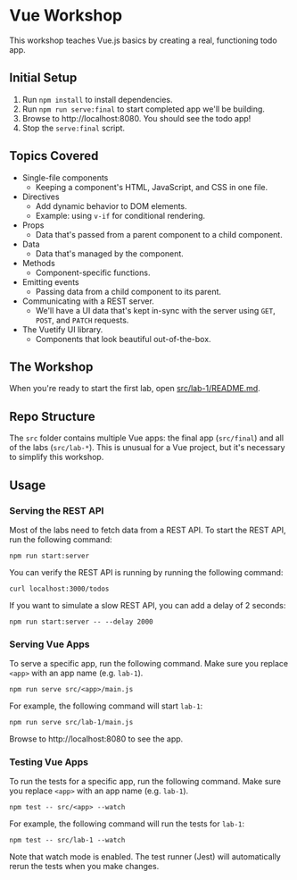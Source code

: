 # Vue Workshop

This workshop teaches Vue.js basics by creating a real, functioning todo app.

## Initial Setup

1. Run `npm install` to install dependencies.
2. Run `npm run serve:final` to start completed app we'll be building.
3. Browse to http://localhost:8080. You should see the todo app!
4. Stop the `serve:final` script.

## Topics Covered

- Single-file components
  - Keeping a component's HTML, JavaScript, and CSS in one file.
- Directives
  - Add dynamic behavior to DOM elements.
  - Example: using `v-if` for conditional rendering.
- Props
  - Data that's passed from a parent component to a child component.
- Data
  - Data that's managed by the component.
- Methods
  - Component-specific functions.
- Emitting events
  - Passing data from a child component to its parent.
- Communicating with a REST server.
  - We'll have a UI data that's kept in-sync with the server using `GET`, `POST`, and `PATCH` requests.
- The Vuetify UI library.
  - Components that look beautiful out-of-the-box.

## The Workshop

When you're ready to start the first lab, open [src/lab-1/README.md](src/lab-1/README.md).

## Repo Structure

The `src` folder contains multiple Vue apps: the final app (`src/final`) and all of the labs (`src/lab-*`). This is unusual for a Vue project, but it's necessary to simplify this workshop.

## Usage

### Serving the REST API

Most of the labs need to fetch data from a REST API. To start the REST API, run the following command:

```
npm run start:server
```

You can verify the REST API is running by running the following command:

```
curl localhost:3000/todos
```

If you want to simulate a slow REST API, you can add a delay of 2 seconds:

```
npm run start:server -- --delay 2000
```

### Serving Vue Apps

To serve a specific app, run the following command. Make sure you replace `<app>` with an app name (e.g. `lab-1`).

```
npm run serve src/<app>/main.js
```

For example, the following command will start `lab-1`:

```
npm run serve src/lab-1/main.js
```

Browse to http://localhost:8080 to see the app.

### Testing Vue Apps

To run the tests for a specific app, run the following command. Make sure you replace `<app>` with an app name (e.g. `lab-1`).

```
npm test -- src/<app> --watch
```

For example, the following command will run the tests for `lab-1`:

```
npm test -- src/lab-1 --watch
```

Note that watch mode is enabled. The test runner (Jest) will automatically rerun the tests when you make changes.
